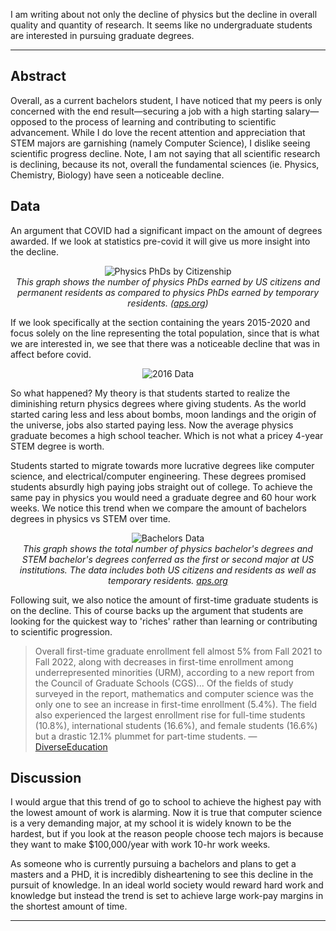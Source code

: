 I am writing about not only the decline of physics but the decline in overall quality and quantity of research. It seems like no undergraduate students are interested in pursuing graduate degrees.

---

## Abstract

Overall, as a current bachelors student, I have noticed that my peers is only concerned with the end result—securing a job with a high starting salary—opposed to the process of learning and contributing to scientific advancement. While I do love the recent attention and appreciation that STEM majors are garnishing (namely Computer Science), I dislike seeing scientific progress decline. Note, I am not saying that all scientific research is declining, because its not, overall the fundamental sciences (ie. Physics, Chemistry, Biology) have seen a noticeable decline.

## Data

An argument that COVID had a significant impact on the amount of degrees awarded. If we look at statistics pre-covid it will give us more insight into the decline. 

<div align="center">
  <img src="/assets/Blog/phys140424/physphd.png" alt="Physics PhDs by Citizenship" />
  <br />
  <em>This graph shows the number of physics PhDs earned by US citizens and permanent residents as compared to physics PhDs earned by temporary residents. (<a href="https://www.aps.org/programs/education/statistics/citizenship.cfm">aps.org</a>)</em>
</div>

If we look specifically at the section containing the years 2015-2020 and focus solely on the line representing the total population, since that is what we are interested in, we see that there was a noticeable decline that was in affect before covid.

<div align="center">
  <img src="/assets/Blog/phys140424/2016.png" alt="2016 Data" />
</div>

So what happened? My theory is that students started to realize the diminishing return physics degrees where giving students. As the world started caring less and less about bombs, moon landings and the origin of the universe, jobs also started paying less. Now the average physics graduate becomes a high school teacher. Which is not what a pricey 4-year STEM degree is worth.

Students started to migrate towards more lucrative degrees like computer science, and electrical/computer engineering. These degrees promised students absurdly high paying jobs straight out of college. To achieve the same pay in physics you would need a graduate degree and 60 hour work weeks. We notice this trend when we compare the amount of bachelors degrees in physics vs STEM over time.

<div align="center">
  <img src="/assets/Blog/phys140424/physvs.png" alt="Bachelors Data" />
  <br />
  <em>This graph shows the total number of physics bachelor's degrees and STEM bachelor's degrees conferred as the first or second major at US institutions. The data includes both US citizens and residents as well as temporary residents. <a href="https://www.aps.org/programs/education/statistics/bachelors.cfm">aps.org</a></em>
</div>

Following suit, we also notice the amount of first-time graduate students is on the decline. This of course backs up the argument that students are looking for the quickest way to 'riches' rather than learning or contributing to scientific progression.

> Overall first-time graduate enrollment fell almost 5% from Fall 2021 to Fall 2022, along with decreases in first-time enrollment among underrepresented minorities (URM), according to a new report from the Council of Graduate Schools (CGS)... Of the fields of study surveyed in the report, mathematics and computer science was the only one to see an increase in first-time enrollment (5.4%). The field also experienced the largest enrollment rise for full-time students (10.8%), international students (16.6%), and female students (16.6%) but a drastic 12.1% plummet for part-time students. — [DiverseEducation](https://www.diverseeducation.com/student-issues/article/15636811/report-graduate-enrollment-is-on-the-decline#:~:text=Overall%20first%2Dtime%20graduate%20enrollment,of%20Graduate%20Schools%20)

## Discussion

I would argue that this trend of go to school to achieve the highest pay with the lowest amount of work is alarming. Now it is true that computer science is a very demanding major, at my school it is widely known to be the hardest, but if you look at the reason people choose tech majors is because they want to make $100,000/year with work 10-hr work weeks.

As someone who is currently pursuing a bachelors and plans to get a masters and a PHD, it is incredibly disheartening to see this decline in the pursuit of knowledge. In an ideal world society would reward hard work and knowledge but instead the trend is set to achieve large work-pay margins in the shortest amount of time.

---
